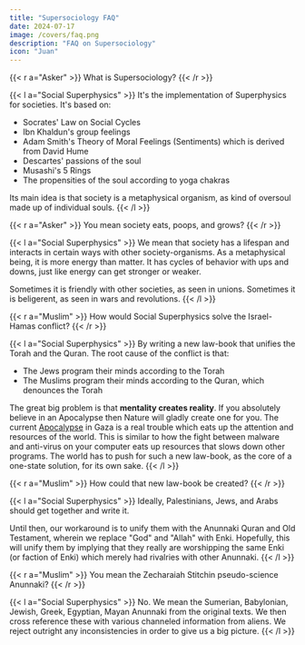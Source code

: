 ```yaml
---
title: "Supersociology FAQ"
date: 2024-07-17
image: /covers/faq.png
description: "FAQ on Supersociology"
icon: "Juan"
---
```



{{< r a="Asker" >}}
What is Supersociology?
{{< /r >}}


{{< l a="Social Superphysics" >}}
It's the implementation of Superphysics for societies. It's based on:
- Socrates' Law on Social Cycles
- Ibn Khaldun's group feelings
- Adam Smith's Theory of Moral Feelings (Sentiments) which is derived from David Hume
- Descartes' passions of the soul
- Musashi's 5 Rings
- The propensities of the soul according to yoga chakras

Its main idea is that society is a metaphysical organism, as kind of oversoul made up of individual souls. 
{{< /l >}}


{{< r a="Asker" >}}
You mean society eats, poops, and grows? 
{{< /r >}}



{{< l a="Social Superphysics" >}}
We mean that society has a lifespan and interacts in certain ways with other society-organisms. As a metaphysical being, it is more energy than matter. It has cycles of behavior with ups and downs, just like energy can get stronger or weaker.

Sometimes it is friendly with other societies, as seen in unions. Sometimes it is beligerent, as seen in wars and revolutions. 
{{< /l >}}


{{< r a="Muslim" >}}
How would Social Superphysics solve the Israel-Hamas conflict?
{{< /r >}}

{{< l a="Social Superphysics" >}}
By writing a new law-book that unifies the Torah and the Quran. The root cause of the conflict is that:
- The Jews program their minds according to the Torah
- The Muslims program their minds according to the Quran, which denounces the Torah 

The great big problem is that **mentality creates reality**. If you absolutely believe in an Apocalypse then Nature will gladly create one for you. The current [Apocalypse](https://news.un.org/en/story/2023/12/1144492) in Gaza is a real trouble which eats up the attention and resources of the world. This is similar to how the fight between malware and anti-virus on your computer eats up resources that slows down other programs. The world has to push for such a new law-book, as the core of a one-state solution, for its own sake. 
{{< /l >}}


{{< r a="Muslim" >}}
How could that new law-book be created?
{{< /r >}}


{{< l a="Social Superphysics" >}}
Ideally, Palestinians, Jews, and Arabs should get together and write it.

Until then, our workaround is to unify them with the Anunnaki Quran and Old Testament, wherein we replace "God" and "Allah" with Enki. Hopefully, this will unify them by implying that they really are worshipping the same Enki (or faction of Enki) which merely had rivalries with other Anunnaki. 
{{< /l >}}

{{< r a="Muslim" >}}
You mean the Zecharaiah Stitchin pseudo-science Anunnaki?
{{< /r >}}

{{< l a="Social Superphysics" >}}
No. We mean the Sumerian, Babylonian, Jewish, Greek, Egyptian, Mayan Anunnaki from the original texts. We then cross reference these with various channeled information from aliens. We reject outright any inconsistencies in order to give us a big picture. 
{{< /l >}}

 <!-- a shortcut could be to use machine learning like ChatGPT or Bard to combine the Torah and the Quran for the sake of world peace (since both are text-data). It would be a proof of concept of the great uses of AI -- using it to unite people instead of being [a danger to humanity](https://www.nytimes.com/2023/03/29/technology/ai-artificial-intelligence-musk-risks.html) -->
